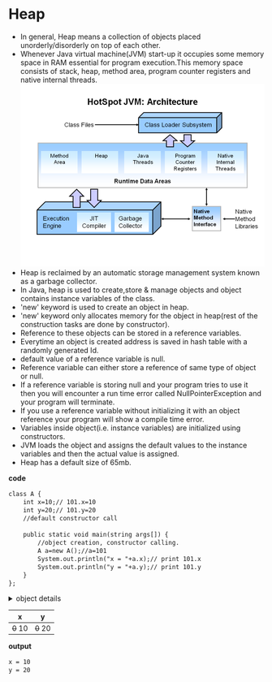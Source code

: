# Heap

* In general, Heap means a collection of objects placed unorderly/disorderly on top of each other.
* Whenever Java virtual machine(JVM) start-up it occupies some memory space in RAM essential for program execution.This memory space consists of stack, heap, method area, program counter registers and native internal threads.
![picture alt](https://github.com/mittulmandhan/java-interview-prep/blob/master/img/Heap/JVM%20Architecture.PNG)
* Heap is reclaimed by an automatic storage management system known as a garbage collector.
* In Java, heap is used to create,store & manage objects and object contains instance variables of the class.
* 'new' keyword is used to create an object in heap.
* 'new' keyword only allocates memory for the object in heap(rest of the construction tasks are done by constructor).
* Reference to these objects can be stored in a reference variables.
* Everytime an object is created address is saved in hash table with a randomly generated Id.
* default value of a reference variable is null.
* Reference variable can either store a reference of same type of object or null.
* If a reference variable is storing null and your program tries to use it then you will encounter a run time error called NullPointerException and your program will terminate.
* If you use a reference variable without initializing it with an object reference your program will show a compile  time error.
* Variables inside object(i.e. instance variables) are initialized using constructors.
* JVM loads the object and assigns the default values to the instance variables and then the actual value is assigned.
* Heap has a default size of 65mb.

**code**
````
class A {
    int x=10;// 101.x=10
    int y=20;// 101.y=20
    //default constructor call
    
    public static void main(string args[]) {
        //object creation, constructor calling.
        A a=new A();//a=101
        System.out.println("x = "+a.x);// print 101.x
        System.out.println("y = "+a.y);// print 101.y
    }
};
````

<details>
    <summary>object details</summary>
    <p>object name: a</p>
    <p>object type: class A</p>
    <p>object address: 101(lets say)</p>
</details>

x          |y
---------- |---------
~~0~~ 10   |~~0~~ 20


**output**
````
x = 10
y = 20
````
